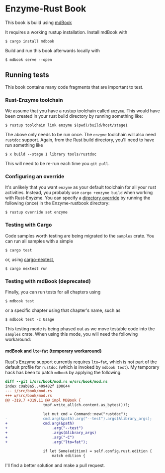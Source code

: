 # Enzyme-Rust Book

This book is build using [mdBook](https://rust-lang.github.io/mdBook/index.html)

It requires a working rustup installation.
Install mdBook with

```console
$ cargo install mdbook
```

Build and run this book afterwards locally with
```console
$ mdbook serve --open
```

## Running tests

This book contains many code fragments that are important to test.

### Rust-Enzyme toolchain
We assume that you have a rustup toolchain called `enzyme`. This would have been created in your rust build directory by running something like:

```console
$ rustup toolchain link enzyme $(pwd)/build/host/stage1
```

The above only needs to be run once. The `enzyme` toolchain will also need `rustdoc` support. Again, from the Rust build directory, you'll need to have run something like

```console
$ x build --stage 1 library tools/rustdoc
```

This will need to be re-run each time you `git pull`.

### Configuring an override

It's unlikely that you want `enzyme` as your default toolchain for all your rust activities. Instead, you probably use `cargo +enzyme build` when working with Rust-Enyzme. You can specify a [directory override](https://rust-lang.github.io/rustup/overrides.html#directory-overrides) by running the following (once) in the Enzyme-rustbook directory:

```console
$ rustup override set enzyme
```

### Testing with Cargo

Code samples worth testing are being migrated to the `samples` crate. You can run all samples with a simple

``` console
$ cargo test
```

or, using [cargo-nextest](https://nexte.st/),

``` console
$ cargo nextest run
```

### Testing with mdBook (deprecated)

Finally, you can run tests for all chapters using

```console
$ mdbook test
```

or a specific chapter using that chapter's name, such as

```console
$ mdbook test -c Usage
```

This testing mode is being phased out as we move testable code into the `samples` crate. When using this mode, you will need the following workaround:

#### mdBook and `lto=fat` (temporary workaround)

Rust's Enzyme support currently requires `lto=fat`, which is not part of the default profile for `rustdoc` (which is invoked by `mdbook test`). My temporary hack has been to patch `mdbook` by applying the following.

``` diff
diff --git i/src/book/mod.rs w/src/book/mod.rs
index c0ab8a5..409482f 100644
--- i/src/book/mod.rs
+++ w/src/book/mod.rs
@@ -319,7 +319,11 @@ impl MDBook {
                 tmpf.write_all(ch.content.as_bytes())?;
 
                 let mut cmd = Command::new("rustdoc");
-                cmd.arg(&path).arg("--test").args(&library_args);
+                cmd.arg(&path)
+                    .arg("--test")
+                    .args(&library_args)
+                    .arg("-C")
+                    .arg("lto=fat");
 
                 if let Some(edition) = self.config.rust.edition {
                     match edition {
```

I'll find a better solution and make a pull request.
